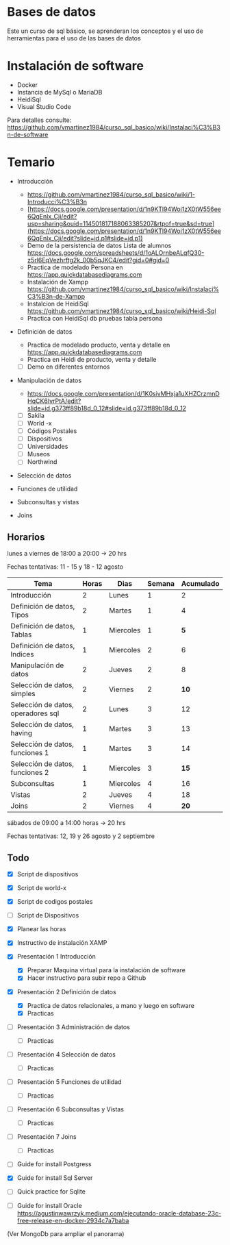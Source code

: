 # Bases de datos
Este un curso de sql básico, se aprenderan los conceptos y el uso de herramientas para el uso de las bases de datos

# Instalación de software
- Docker
- Instancia de MySql o MariaDB
- HeidiSql
- Visual Studio Code

Para detalles consulte:
https://github.com/vmartinez1984/curso_sql_basico/wiki/Instalaci%C3%B3n-de-software

# Temario

- Introducción
   - https://github.com/vmartinez1984/curso_sql_basico/wiki/1-Introducci%C3%B3n
    - [https://docs.google.com/presentation/d/1n9KTl94Woi1zX0tW556ee6QqEnlx_Cji/edit?usp=sharing&ouid=114501817188063385207&rtpof=true&sd=true](https://docs.google.com/presentation/d/1n9KTl94Woi1zX0tW556ee6QqEnlx_Cji/edit?slide=id.p1#slide=id.p1)
    - Demo de la persistencia de datos Lista de alumnos https://docs.google.com/spreadsheets/d/1oALOrnbeALqfQ30-z5rl6EqVezhrftg2k_00b5qJKC4/edit?gid=0#gid=0  
    - Practica de modelado Persona en https://app.quickdatabasediagrams.com
    - Instalación de Xampp https://github.com/vmartinez1984/curso_sql_basico/wiki/Instalaci%C3%B3n-de-Xampp
    - Instalcion de HeidiSql https://github.com/vmartinez1984/curso_sql_basico/wiki/Heidi-Sql
    - Practica con HeidiSql db pruebas tabla persona   

- Definición de datos
    - Practica de modelado producto, venta y detalle en https://app.quickdatabasediagrams.com
    - Practica en Heidi de producto, venta y detalle
    - [ ] Demo en diferentes entornos
  
- Manipulación de datos
    - https://docs.google.com/presentation/d/1K0sivMHxja1uXHZCrzmnDHqCK6IvrPtA/edit?slide=id.g373ff89b18d_0_12#slide=id.g373ff89b18d_0_12
    - [ ] Sakila
    - [ ] World -x
    - [ ] Códigos Postales
    - [ ] Dispositivos
    - [ ] Universidades
    - [ ] Museos
    - [ ] Northwind
- Selección de datos
  
- Funciones de utilidad
- Subconsultas y vistas
- Joins

## Horarios

lunes a viernes de 18:00 a 20:00 -> 20 hrs

Fechas tentativas: 11 - 15 y 18 - 12 agosto

| Tema                               | Horas | Dias     | Semana | Acumulado |
|------------------------------------|-------|----------|--------|-----------|
| Introducción                       | 2     | Lunes    | 1      | 2 |
| Definición de datos, Tipos         | 2     | Martes   | 1      | 4 |
| Definición de datos, Tablas        | 1     | Miercoles| 1      | **5** |
| Definición de datos, Indices       | 1     | Miercoles| 2      | 6 |
| Manipulación de datos              | 2     | Jueves   | 2      | 8   |
| Selección de datos, simples        | 2     | Viernes  | 2      | **10**|
| Selección de datos, operadores sql | 2     | Lunes    | 3      | 12 |
| Selección de datos, having         | 1     | Martes   | 3      | 13 |
| Selección de datos, funciones 1    | 1     | Martes   | 3      | 14 |
| Selección de datos, funciones 2    | 1     | Miercoles| 3      | **15** |
| Subconsultas                       | 1     | Miercoles| 4      | 16 |
| Vistas                             | 2     | Jueves   | 4      | 18 |
| Joins                              | 2     | Viernes  | 4      | **20** | 

   

sábados de 09:00 a 14:00 horas -> 20 hrs

Fechas tentativas: 12, 19 y 26 agosto y 2 septiembre



## Todo
- [X] Script de dispositivos
- [X] Script de world-x
- [X] Script de codigos postales
- [ ] Script de Dispositivos
- [x] Planear las horas
- [x] Instructivo de instalación XAMP
- [X] Presentación 1 Introducción    
    - [x] Preparar Maquina virtual para la instalación de software
    - [x] Hacer instructivo para subir repo a Github    
- [x] Presentación 2 Definición de datos
    - [x] Practica de datos relacionales, a mano y luego en software
    - [x] Practicas
- [ ] Presentación 3 Administración de datos
    - [ ] Practicas
- [ ] Presentación 4 Selección de datos
    - [ ] Practicas
- [ ] Presentación 5 Funciones de utilidad
    - [ ] Practicas
- [ ] Presentación 6 Subconsultas y Vistas
    - [ ] Practicas
- [ ] Presentación 7 Joins
    - [ ] Practicas

- [ ] Guide for install Postgress
- [x] Guide for install Sql Server
- [ ] Quick practice for Sqlite
- [ ] Guide for install Oracle
https://agustinwawrzyk.medium.com/ejecutando-oracle-database-23c-free-release-en-docker-2934c7a7baba

    


(Ver MongoDb para ampliar el panorama)

